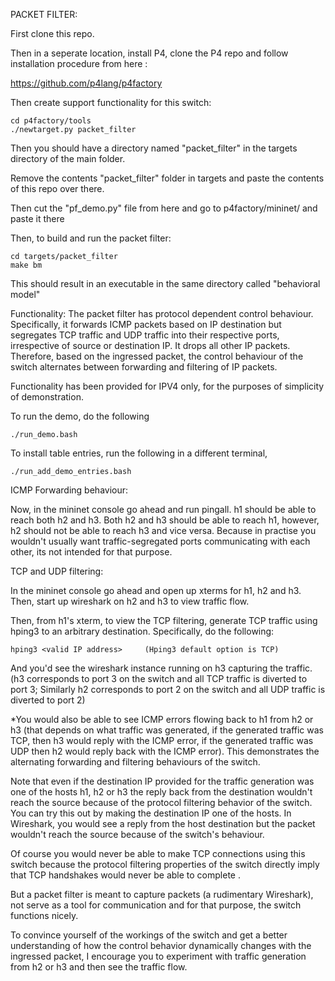 PACKET FILTER:
 	
First clone this repo.

Then in a seperate location, install P4, clone the P4 repo and follow installation procedure from here : 

https://github.com/p4lang/p4factory

Then create support functionality for this switch: 
```
cd p4factory/tools 
./newtarget.py packet_filter
```
Then you should have a directory named "packet_filter" in the targets directory of the main folder.

Remove the contents "packet_filter" folder in targets and paste the contents of this repo over there.

Then cut the "pf_demo.py" file from here and go to p4factory/mininet/ and paste it there


Then, to build and run the packet filter:
```
cd targets/packet_filter
make bm
```
This should result in an executable in the same directory called "behavioral model"

Functionality:
		The packet filter has protocol dependent control behaviour. Specifically, it forwards ICMP packets based on IP destination but segregates TCP traffic and UDP traffic into their respective ports, irrespective of source or destination IP. It drops all other IP packets. Therefore, based on the ingressed packet, the control behaviour of the switch alternates between forwarding and filtering of IP packets. 

Functionality has been provided for IPV4 only, for the purposes of simplicity of demonstration.

To run the demo, do the following
```
./run_demo.bash
```
To install table entries, run the following in a different terminal,
```
./run_add_demo_entries.bash
```
ICMP Forwarding behaviour:

Now, in the mininet console go ahead and run pingall. h1 should be able to reach both h2 and h3. Both h2 and h3 should be able to reach h1, however, h2 should not be able to reach h3 and vice versa. Because in practise you wouldn't usually want traffic-segregated ports communicating with each other, its not intended for that purpose. 


TCP and UDP filtering:

In the mininet console go ahead and open up xterms for h1, h2 and h3. Then, start up wireshark on h2 and h3 to view  traffic flow. 

Then, from h1's xterm, to view the TCP filtering, generate TCP traffic using hping3 to an arbitrary destination. Specifically, do the following:
```
hping3 <valid IP address>     (Hping3 default option is TCP)
```
And you'd see the wireshark instance running on h3 capturing the traffic. (h3 corresponds to port 3 on the switch and all TCP traffic is diverted to port 3; Similarly h2 corresponds to port 2 on the switch and all UDP traffic is diverted to port 2)

*You would also be able to see ICMP errors flowing back to h1 from h2 or h3 (that depends on what traffic was generated, if the generated traffic was TCP, then h3 would reply with the ICMP error, if the generated traffic was UDP  then h2 would reply back with the ICMP error). This demonstrates the alternating forwarding and filtering behaviours of the switch.

Note that even if the destination IP provided for the traffic generation was one of the hosts h1, h2 or h3 the reply back from the destination wouldn't reach the source because of the protocol filtering behavior of the switch. You can try this out by making the destination IP one of the hosts. In Wireshark, you would see a reply from the host destination but the packet wouldn't reach the source because of the switch's behaviour.

Of course you would never be able to make TCP connections using this switch because the protocol filtering properties of the switch directly imply that TCP handshakes would never be able to complete . 

But a packet filter is meant to capture packets (a rudimentary Wireshark), not serve as a tool for communication and for that purpose, the switch functions nicely.

To convince yourself of the workings of the switch and get a better understanding of how the control behavior dynamically changes with the ingressed packet, I encourage you to experiment with traffic generation from h2 or h3 and then see the traffic flow.
